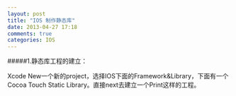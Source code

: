 ```yaml
---
layout: post
title: "IOS 制作静态库"
date: 2013-04-27 17:18
comments: true
categories: IOS
---
```

#####1.静态库工程的建立：
<p>
Xcode New一个新的project，选择IOS下面的Framework&Library，下面有一个Cocoa Touch Static Library。直接next去建立一个Print这样的工程。
</p>